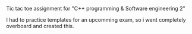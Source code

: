 Tic tac toe assignment for "C++ programming & Software engineering 2"

I had to practice templates for an upcomming exam, so i went completely overboard and created this.
